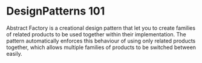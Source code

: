 # DesignPatterns  101


Abstract Factory is a creational design pattern that let you to create families of related products to be used together within their implementation. The pattern automatically enforces this behaviour of using only related products together, which allows multiple families of products to be switched between easily.
